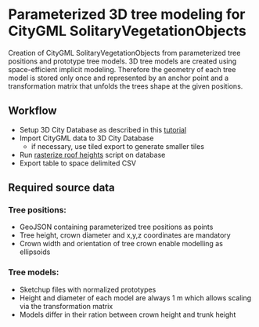 # Parameterized 3D tree modeling for CityGML SolitaryVegetationObjects

Creation of CityGML SolitaryVegetationObjects from  parameterized tree positions and prototype tree models. 
3D tree models are created using space-efficient implicit modeling. 
Therefore the geometry of each tree model is stored only once and represented by an anchor point and a transformation matrix that unfolds the trees shape at the given positions. 

## Workflow

* Setup 3D City Database as described in this [tutorial](https://3dcitydb-docs.readthedocs.io/en/release-v4.2.3/intro/index.html)
* Import CityGML data to 3D City Database
  + if necessary, use tiled export to generate smaller tiles
* Run [rasterize roof heights](/src/postgresql/3DCityDB_rasterize_lod2_roof_heights.pgsql) script on database
* Export table to space delimited CSV 

## Required source data 

### Tree positions: 

* GeoJSON containing parameterized tree positions as points
* Tree height, crown diameter and x,y,z coordinates are mandatory
*	Crown width and orientation of tree crown enable modelling as ellipsoids
	
### Tree models:

* Sketchup files with normalized prototypes 
* Height and diameter of each model are always 1 m  which allows scaling via the transformation matrix
* Models differ in their ration between crown height and trunk height